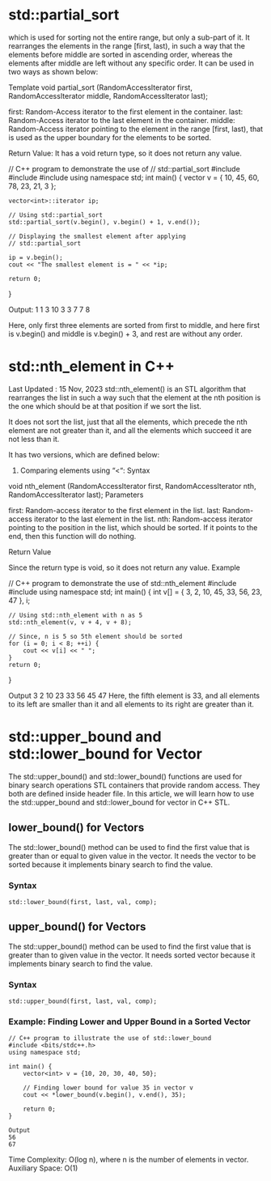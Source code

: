 # std::partial_sort

 which is used for sorting not the entire range, but only a sub-part of it. It rearranges the elements in the range [first, last), 
in such a way that the elements before middle are sorted in ascending order, whereas the elements after middle are left without any specific order. It can be used in two ways as shown below:

Template 
void partial_sort (RandomAccessIterator first, RandomAccessIterator middle,
                   RandomAccessIterator last);

first: Random-Access iterator to the first element in the container.
last: Random-Access iterator to the last element in the container.
middle: Random-Access iterator pointing to the element in the 
range [first, last), that is used as the upper boundary for the elements 
to be sorted.

Return Value: It has a void return type, so it does not return any value.

// C++ program to demonstrate the use of
// std::partial_sort
#include <iostream>
#include <algorithm>
#include <vector>
using namespace std;
int main()
{
	vector<int> v = { 10, 45, 60, 78, 23, 21, 3 };

	vector<int>::iterator ip;

	// Using std::partial_sort
	std::partial_sort(v.begin(), v.begin() + 1, v.end());

	// Displaying the smallest element after applying
	// std::partial_sort

	ip = v.begin();
	cout << "The smallest element is = " << *ip;

	return 0;
}

Output:
1 1 3 10 3 3 7 7 8 

Here, only first three elements are sorted from first to middle, and here first is v.begin() and middle is v.begin() + 3, and rest are without any order.







# std::nth_element in C++
Last Updated : 15 Nov, 2023
std::nth_element() is an STL algorithm that rearranges the list in such a way such that the element at the nth position is the one which should be at that position if we sort the list.

It does not sort the list, just that all the elements, which precede the nth element are not greater than it, and all the elements which succeed it are not less than it.

It has two versions, which are defined below:

1. Comparing elements using “<“:
Syntax

void nth_element (RandomAccessIterator first, RandomAccessIterator nth,
                  RandomAccessIterator last);
Parameters

first: Random-access iterator to the first element in the list.
last: Random-access iterator to the last element in the list.
nth: Random-access iterator pointing to the position in the list, which should be sorted.
If it points to the end, then this function will do nothing.

Return Value

Since the return type is void, so it does not return any value.
Example




// C++ program to demonstrate the use of std::nth_element
#include <algorithm>
#include <iostream>
using namespace std;
int main()
{
    int v[] = { 3, 2, 10, 45, 33, 56, 23, 47 }, i;
 
    // Using std::nth_element with n as 5
    std::nth_element(v, v + 4, v + 8);
 
    // Since, n is 5 so 5th element should be sorted
    for (i = 0; i < 8; ++i) {
        cout << v[i] << " ";
    }
    return 0;
}

Output
3 2 10 23 33 56 45 47 
Here, the fifth element is 33, and all elements to its left are smaller than it and all elements to its right are greater than it.


# std::upper_bound and std::lower_bound for Vector

The std::upper_bound() and std::lower_bound() functions are used for binary search operations STL containers that provide random access. They both are defined inside <algorithm> header file. In this article, we will learn how to use the std::upper_bound and std::lower_bound for vector in C++ STL.

## lower_bound() for Vectors
The std::lower_bound() method can be used to find the first value that is greater than or equal to given value in the vector. It needs the vector to be sorted because it implements binary search to find the value.

### Syntax
```
std::lower_bound(first, last, val, comp);
```


## upper_bound() for Vectors
The std::upper_bound() method can be used to find the first value that is greater than to given value in the vector. It needs sorted vector because it implements binary search to find the value.

### Syntax
```
std::upper_bound(first, last, val, comp);
```

### Example: Finding Lower and Upper Bound in a Sorted Vector

```
// C++ program to illustrate the use of std::lower_bound
#include <bits/stdc++.h>
using namespace std;

int main() {
    vector<int> v = {10, 20, 30, 40, 50};

    // Finding lower bound for value 35 in vector v
    cout << *lower_bound(v.begin(), v.end(), 35);

    return 0;
}
```
```
Output
56
67
```
Time Complexity: O(log n), where n is the number of elements in vector.
Auxiliary Space: O(1)
